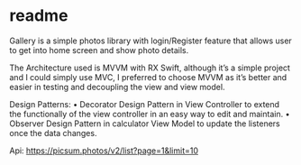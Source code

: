 # readme
Gallery is a simple photos library with login/Register feature that allows user to get into home screen and show photo details. 

The Architecture used is MVVM with RX Swift, although it’s a simple project and I could simply use MVC, I preferred to choose MVVM as it’s better and easier in testing and decoupling the view and view model. 

Design Patterns:
•	Decorator Design Pattern in View Controller to extend the functionally of the view controller in an easy way to edit and maintain.
•	Observer Design Pattern in calculator View Model to update the listeners once the data changes.

Api: https://picsum.photos/v2/list?page=1&limit=10
